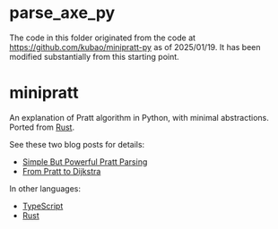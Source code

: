 # parse_axe_py

The code in this folder originated from the code at https://github.com/kubao/minipratt-py as of
2025/01/19. It has been modified substantially from this starting point.

# minipratt

An explanation of Pratt algorithm in Python, with minimal abstractions. Ported from [Rust](https://github.com/matklad/minipratt).

See these two blog posts for details:

* [Simple But Powerful Pratt Parsing](https://matklad.github.io/2020/04/13/simple-but-powerful-pratt-parsing.html)
* [From Pratt to Dijkstra](https://matklad.github.io/2020/04/15/from-pratt-to-dijkstra.html)

In other languages:

* [TypeScript](https://github.com/stagas/minipratt-js)
* [Rust](https://github.com/matklad/minipratt)
